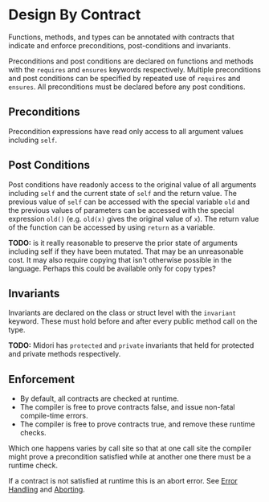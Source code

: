 # Design By Contract

Functions, methods, and types can be annotated with contracts that indicate and enforce
preconditions, post-conditions and invariants.

Preconditions and post conditions are declared on functions and methods with the `requires` and
`ensures` keywords respectively. Multiple preconditions and post conditions can be specified by
repeated use of `requires` and `ensures`. All preconditions must be declared before any post
conditions.

## Preconditions

Precondition expressions have read only access to all argument values including `self`.

## Post Conditions

Post conditions have readonly access to the original value of all arguments including `self` and the
current state of `self` and the return value. The previous value of `self` can be accessed with the
special variable `old` and the previous values of parameters can be accessed with the special
expression `old()` (e.g. `old(x)` gives the original value of `x`). The return value of the function
can be accessed by using `return` as a variable.

**TODO:** is it really reasonable to preserve the prior state of arguments including self if they
have been mutated. That may be an unreasonable cost. It may also require copying that isn't
otherwise possible in the language. Perhaps this could be available only for copy types?

## Invariants

Invariants are declared on the class or struct level with the `invariant` keyword. These must hold
before and after every public method call on the type.

**TODO:** Midori has `protected` and `private` invariants that held for protected and private
methods respectively.

## Enforcement

* By default, all contracts are checked at runtime.
* The compiler is free to prove contracts false, and issue non-fatal compile-time errors.
* The compiler is free to prove contracts true, and remove these runtime checks.

Which one happens varies by call site so that at one call site the compiler might prove a
precondition satisfied while at another one there must be a runtime check.

If a contract is not satisfied at runtime this is an abort error. See [Error
Handling](error-handling.md) and [Aborting](aborting.md).
